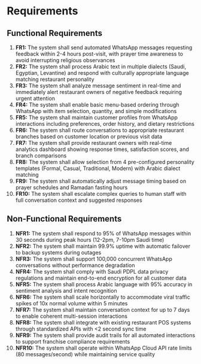 # Requirements

## Functional Requirements

1. **FR1:** The system shall send automated WhatsApp messages requesting feedback within 2-4 hours post-visit, with prayer time awareness to avoid interrupting religious observances
2. **FR2:** The system shall process Arabic text in multiple dialects (Saudi, Egyptian, Levantine) and respond with culturally appropriate language matching restaurant personality
3. **FR3:** The system shall analyze message sentiment in real-time and immediately alert restaurant owners of negative feedback requiring urgent attention
4. **FR4:** The system shall enable basic menu-based ordering through WhatsApp with item selection, quantity, and simple modifications
5. **FR5:** The system shall maintain customer profiles from WhatsApp interactions including preferences, order history, and dietary restrictions
6. **FR6:** The system shall route conversations to appropriate restaurant branches based on customer location or previous visit data
7. **FR7:** The system shall provide restaurant owners with real-time analytics dashboard showing response times, satisfaction scores, and branch comparisons
8. **FR8:** The system shall allow selection from 4 pre-configured personality templates (Formal, Casual, Traditional, Modern) with Arabic dialect matching
9. **FR9:** The system shall automatically adjust message timing based on prayer schedules and Ramadan fasting hours
10. **FR10:** The system shall escalate complex queries to human staff with full conversation context and suggested responses

## Non-Functional Requirements

1. **NFR1:** The system shall respond to 95% of WhatsApp messages within 30 seconds during peak hours (12-2pm, 7-10pm Saudi time)
2. **NFR2:** The system shall maintain 99.9% uptime with automatic failover to backup systems during outages
3. **NFR3:** The system shall support 100,000 concurrent WhatsApp conversations without performance degradation
4. **NFR4:** The system shall comply with Saudi PDPL data privacy regulations and maintain end-to-end encryption for all customer data
5. **NFR5:** The system shall process Arabic language with 95% accuracy in sentiment analysis and intent recognition
6. **NFR6:** The system shall scale horizontally to accommodate viral traffic spikes of 10x normal volume within 5 minutes
7. **NFR7:** The system shall maintain conversation context for up to 7 days to enable coherent multi-session interactions
8. **NFR8:** The system shall integrate with existing restaurant POS systems through standardized APIs with <2 second sync time
9. **NFR9:** The system shall provide audit trails for all automated interactions to support franchise compliance requirements
10. **NFR10:** The system shall operate within WhatsApp Cloud API rate limits (80 messages/second) while maintaining service quality
